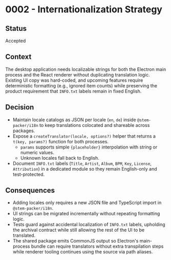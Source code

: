 # 0002 - Internationalization Strategy

## Status
Accepted

## Context

The desktop application needs localizable strings for both the Electron main process and the React renderer without duplicating translation logic. Existing UI copy was hard-coded, and upcoming features require deterministic formatting (e.g., ignored item counts) while preserving the product requirement that `INFO.txt` labels remain in fixed English.

## Decision

- Maintain locale catalogs as JSON per locale (`en`, `de`) inside `@stem-packer/i18n` to keep translations colocated and shareable across packages.
- Expose a `createTranslator(locale, options?)` helper that returns a `t(key, params?)` function for both processes.
  - `params` supports simple `{placeholder}` interpolation with string or numeric values.
  - Unknown locales fall back to English.
- Document `INFO.txt` labels (`Title`, `Artist`, `Album`, `BPM`, `Key`, `License`, `Attribution`) in a dedicated module so they remain English-only and test-protected.

## Consequences

- Adding locales only requires a new JSON file and TypeScript import in `@stem-packer/i18n`.
- UI strings can be migrated incrementally without repeating formatting logic.
- Tests guard against accidental localization of `INFO.txt` labels, upholding the archival contract while still allowing the rest of the UI to be translated.
- The shared package emits CommonJS output so Electron's main-process bundle can require translators without extra transpilation steps while renderer tooling continues using the source via path aliases.
